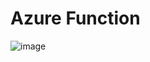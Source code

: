 ﻿# Azure Function

![image](https://github.com/user-attachments/assets/1fcbedbc-5d99-435b-b2be-bc80673b8f54)
